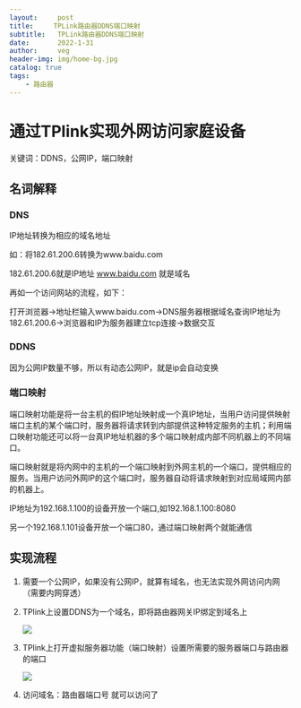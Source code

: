 ```yaml
---
layout:     post
title:     TPLink路由器DDNS端口映射
subtitle:   TPLink路由器DDNS端口映射
date:       2022-1-31
author:     veg
header-img: img/home-bg.jpg
catalog: true
tags:
    - 路由器
---
```

# 通过TPlink实现外网访问家庭设备

关键词：DDNS，公网IP，端口映射

## 名词解释

### DNS

IP地址转换为相应的域名地址

如：将182.61.200.6转换为www.baidu.com

182.61.200.6就是IP地址 www.baidu.com 就是域名

再如一个访问网站的流程，如下：

打开浏览器->地址栏输入www.baidu.com->DNS服务器根据域名查询IP地址为182.61.200.6->浏览器和IP为服务器建立tcp连接->数据交互

### DDNS

因为公网IP数量不够，所以有动态公网IP，就是ip会自动变换

### 端口映射

端口映射功能是将一台主机的假IP地址映射成一个真IP地址，当用户访问提供映射端口主机的某个端口时，服务器将请求转到内部提供这种特定服务的主机；利用端口映射功能还可以将一台真IP地址机器的多个端口映射成内部不同机器上的不同端口。

端口映射就是将内网中的主机的一个端口映射到外网主机的一个端口，提供相应的服务。当用户访问外网IP的这个端口时，服务器自动将请求映射到对应局域网内部的机器上。

IP地址为192.168.1.100的设备开放一个端口,如192.168.1.100:8080

另一个192.168.1.101设备开放一个端口80，通过端口映射两个就能通信



## 实现流程

1. 需要一个公网IP，如果没有公网IP，就算有域名，也无法实现外网访问内网（需要内网穿透）

2. TPlink上设置DDNS为一个域名，即将路由器网关IP绑定到域名上
   
   ![](https://raw.githubusercontent.com/vveg26/blog_photos/master/Da/Tplink20220123212454.png)

3. TPlink上打开虚拟服务器功能（端口映射）设置所需要的服务器端口与路由器的端口
   
   ![](https://raw.githubusercontent.com/vveg26/blog_photos/master/Da/Tplink20220123212727.png)

4. 访问域名：路由器端口号   就可以访问了

